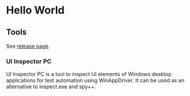 # Hello World

## Tools

See [release page]([url](https://github.com/osmtk/osmtk.github.io/releases)).

### UI Inspector PC
UI Inspector PC is a tool to inspect UI elements of Windows desktop applications for test automation using WinAppDriver. It can be used as an alternative to inspect.exe and spy++.

